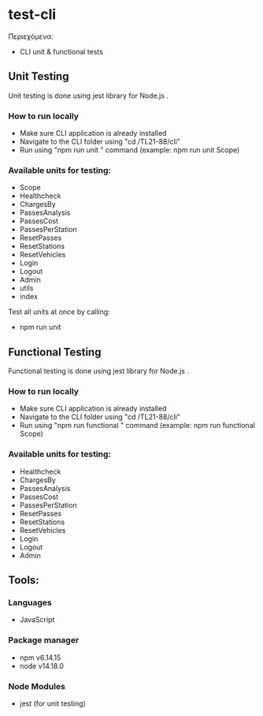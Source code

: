 # test-cli

Περιεχόμενα:

- CLI unit & functional tests

## Unit Testing

Unit testing is done using jest library for Node.js .

### How to run locally

- Make sure CLI application is already installed
- Navigate to the CLI folder using "cd <path>/TL21-88/cli"
- Run using "npm run unit <unit-name>" command (example: npm run unit Scope)

### Available units for testing:

- Scope
- Healthcheck
- ChargesBy
- PassesAnalysis
- PassesCost
- PassesPerStation
- ResetPasses
- ResetStations
- ResetVehicles
- Login
- Logout
- Admin
- utils
- index

Test all units at once by calling:

- npm run unit

## Functional Testing

Functional testing is done using jest library for Node.js .

### How to run locally

- Make sure CLI application is already installed
- Navigate to the CLI folder using "cd <path>/TL21-88/cli"
- Run using "npm run functional <unit-name>" command (example: npm run functional Scope)

### Available units for testing:

- Healthcheck
- ChargesBy
- PassesAnalysis
- PassesCost
- PassesPerStation
- ResetPasses
- ResetStations
- ResetVehicles
- Login
- Logout
- Admin

## Tools:

### Languages

- JavaScript

### Package manager

- npm v6.14.15
- node v14.18.0

### Node Modules

- jest (for unit testing)
